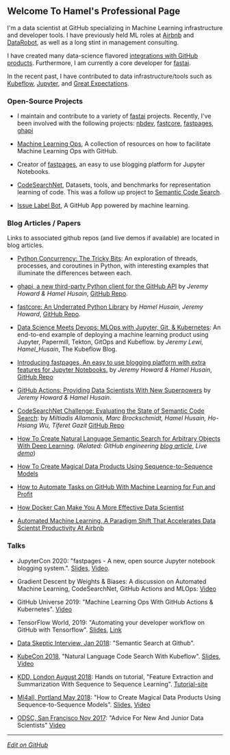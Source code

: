 ## Welcome To Hamel's Professional Page

I'm a data scientist at GitHub specializing in Machine Learning infrastructure and developer tools.  I have previously held ML roles at [Airbnb](https://www.airbnb.com/) and [DataRobot](https://www.datarobot.com/), as well as a long stint in management consulting.

I have created many data-science flavored [integrations with GitHub products](https://github.blog/author/hamelsmu/). Furthermore, I am currently a core developer for [fastai](https://github.com/fastai).  

In the recent past, I have contributed to data infrastructure/tools such as [Kubeflow](https://github.com/kubeflow/code-intelligence), [Jupyter](https://github.com/jupyterhub/repo2docker-action), and [Great Expectations](https://github.com/great-expectations/great_expectations_action).

### Open-Source Projects

- I maintain and contribute to a variety of [fastai](https://github.com/fastai) projects.   Recently, I've been involved with the following projects: [nbdev](https://github.com/fastai/nbdev), [fastcore](https://github.com/fastai/fastcore), [fastpages](https://github.com/fastai/fastpages), [ghapi](https://github.com/fastai/ghapi)

- [Machine Learning Ops](https://mlops-github.com/), A collection of resources on how to facilitate Machine Learning Ops with GitHub.

- Creator of [fastpages](https://github.com/fastai/fastpages), an easy to use blogging platform for Jupyter Notebooks.

- [CodeSearchNet](https://github.com/github/CodeSearchNet), Datasets, tools, and benchmarks for representation learning of code.  This was a follow up project to [Semantic Code Search](https://github.com/hamelsmu/code_search).

- [Issue Label Bot](https://github.com/machine-learning-apps/Issue-Label-Bot), A GitHub App powered by machine learning.


### Blog Articles / Papers
Links to associated github repos (and live demos if available) are located in blog articles.

- [Python Concurrency: The Tricky Bits](https://python.hamel.dev/concurrency/): An exploration of threads, processes, and coroutines in Python, with interesting examples that illuminate the differences between each.

- [ghapi, a new third-party Python client for the GitHub API](https://github.blog/2020-12-18-learn-about-ghapi-a-new-third-party-python-client-for-the-github-api/) by _Jeremy Howard & Hamel Husain_, [GitHub Repo](https://github.com/fastai/ghapi).

- [fastcore: An Underrated Python Library](https://fastpages.fast.ai/fastcore/) by _Hamel Husain, Jeremy Howard_, [GitHub Repo](https://github.com/fastai/fastcore).

- [Data Science Meets Devops: MLOps with Jupyter, Git, & Kubernetes](https://blog.kubeflow.org/mlops/): An end-to-end example of deploying a machine learning product using Jupyter, Papermill, Tekton, GitOps and Kubeflow. by _Jeremy Lewi, Hamel_Husain_, The Kubeflow Blog.  

- [Introducing fastpages, An easy to use blogging platform with extra features for Jupyter Notebooks.](https://fastpages.fast.ai/fastpages/jupyter/2020/02/21/introducing-fastpages.html) by _Jeremy Howard & Hamel Husain_, [GitHub Repo](https://github.com/fastai/fastpages)

- [GitHub Actions: Providing Data Scientists With New Superpowers](https://fastpages.fast.ai/actions/markdown/2020/03/06/fastpages-actions.html) by _Jeremy Howard & Hamel Husain_.

- [CodeSearchNet Challenge: Evaluating the State of Semantic Code Search](https://arxiv.org/abs/1909.09436): by _Miltiadis Allamanis, Marc Brockschmidt, Hamel Husain, Ho-Hsiang Wu, Tiferet Gazit_ [GitHub Repo](https://github.com/github/codesearchnet)

- [How To Create Natural Language Semantic Search for Arbitrary Objects With Deep Learning](https://medium.com/@hamelhusain/semantic-code-search-3cd6d244a39c).  (_Related: GitHub engineering_ [_blog article_](https://githubengineering.com/towards-natural-language-semantic-code-search/),  _Live_ [_demo_](https://experiments.github.com/semantic-code-search))

- [How To Create Magical Data Products Using Sequence-to-Sequence Models](https://towardsdatascience.com/how-to-create-data-products-that-are-magical-using-sequence-to-sequence-models-703f86a231f8)

- [How to Automate Tasks on GitHub With Machine Learning for Fun and Profit](https://medium.com/@hamelhusain/mlapp-419f90e8f007?source=friends_link&sk=760e18a2d6e60999d7eb2887352a92a8)

- [How Docker Can Make You A More Effective Data Scientist](https://towardsdatascience.com/how-docker-can-help-you-become-a-more-effective-data-scientist-7fc048ef91d5)

- [Automated Machine Learning, A Paradigm Shift That Accelerates Data Scientst Productivity At Airbnb](https://medium.com/airbnb-engineering/automated-machine-learning-a-paradigm-shift-that-accelerates-data-scientist-productivity-airbnb-f1f8a10d61f8)


### Talks

- JupyterCon 2020: "fastpages - A new, open source Jupyter notebook blogging system.".  [Slides](http://bit.ly/jc-fastpages), [Video](https://www.youtube.com/watch?v=cduXZwZaBbM).

- Gradient Descent by Weights & Biases: A discussion on Automated Machine Learning, CodeSearchNet, GitHub Actions and MLOps: [Video](https://youtu.be/TMe8xz4cUKs)

- GitHub Universe 2019: "Machine Learning Ops With GitHub Actions & Kubernetes".  [Video](https://youtu.be/Ll50l3fsoYs)

- TensorFlow World, 2019: "Automating your developer workflow on GitHub with Tensorflow".  [Slides](http://bit.ly/tf-github), [Link](https://conferences.oreilly.com/tensorflow/tf-ca-2019/public/schedule/detail/78380)

- [Data Skeptic Interview, Jan 2018](http://dataskeptic.com/blog/episodes/2019/semantic-search-at-github):  "Semantic Search at Github".

- [KubeCon 2018](https://events.linuxfoundation.org/events/kubecon-cloudnativecon-north-america-2018/), "Natural Language Code Search With Kubeflow". [Slides](https://docs.google.com/presentation/d/1jHE61fAqZNgaDrpItk5L_tCzLU0DuL86rCz4yAKz4Ss/edit?usp=sharing), [Video](https://www.youtube.com/watch?v=SF77UBvfTHU)

- [KDD, London August 2018](http://www.kdd.org/kdd2018/):  Hands on tutorial, "Feature Extraction and Summarization With Sequence to Sequence Learning".  [Tutorial-site](https://kddseq2seq.com/)

 - [Ml4all, Portland May 2018](http://ml4all.org/): "How to Create Magical Data Products Using Sequence-to-Sequence Models".  [Slides](https://docs.google.com/presentation/d/1pqkOWcIjpaXJPiP3_MT9KrdiZd0LoAWxh6Ei28i4CM8/edit?usp=sharing),  [Video](https://www.youtube.com/watch?v=t063URlwyFM)
 
 - [ODSC, San Francisco Nov 2017](https://old.opendatascience.com/conferences/advice-for-new-and-junior-data-scientists-hamel-husain-l-odsc-west-2017/): "Advice For New And Junior Data Scientists" [Video](https://www.youtube.com/watch?v=eDK1R6tpZlA&feature=youtu.be)
 

---

_[Edit on GitHub](https://github.com/hamelsmu/hamel)_
